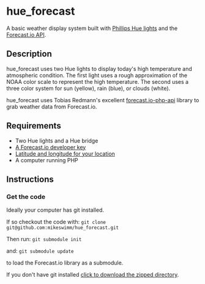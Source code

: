 # hue_forecast
A basic weather display system built with [Phillips Hue lights][hue] and the [Forecast.io API][API].

## Description
hue_forecast uses two Hue lights to display today's high temperature and atmospheric condition. The first light uses a rough approximation of the NOAA color scale to represent the high temperature. The second uses a three color system for sun (yellow), rain (blue), or clouds (white).

hue_forecast uses Tobias Redmann's excellent [forecast.io-php-api][php-api] library to grab weather data from Forecast.io.

## Requirements
- Two Hue lights and a Hue bridge
- [A Forecast.io developer key][dev_key]
- [Latitude and longitude for your location][lat&long]
- A computer running PHP

## Instructions

### Get the code
Ideally your computer has git installed. 

If so checkout the code with:
`git clone git@github.com:mikeswimm/hue_forecast.git` 

Then run:
  `git submodule init`

and:
  `git submodule update`

to load the Forecast.io library as a submodule. 

If you don't have git installed [click to download the zipped directory][zip_link]. 

[hue]:      http://meethue.com
[api]:      https://developer.forecast.io/docs/v2
[php-api]:  https://github.com/tobias-redmann/forecast.io-php-api
[lat&long]: https://www.google.com/#q=find+latitude+and+longitude+google
[dev_key]:  https://developer.forecast.io/register
[zip_link]: https://github.com/mikeswimm/hue_forecast/archive/master.zip
